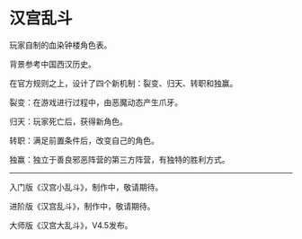 # 汉宫乱斗

玩家自制的血染钟楼角色表。

背景参考中国西汉历史。

在官方规则之上，设计了四个新机制：裂变、归天、转职和独赢。

裂变：在游戏进行过程中，由恶魔动态产生爪牙。

归天：玩家死亡后，获得新角色。

转职：满足前置条件后，改变自己的角色。

独赢：独立于善良邪恶阵营的第三方阵营，有独特的胜利方式。

----

入门版《汉宫小乱斗》，制作中，敬请期待。

进阶版《汉宫乱斗》，制作中，敬请期待。

大师版《汉宫大乱斗》，V4.5发布。
